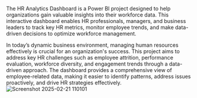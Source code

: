 The HR Analytics Dashboard is a Power BI project designed to help organizations gain valuable insights into their workforce data. This interactive dashboard enables HR professionals, managers, and business leaders to track key HR metrics, monitor employee trends, and make data-driven decisions to optimize workforce management.

In today’s dynamic business environment, managing human resources effectively is crucial for an organization's success. This project aims to address key HR challenges such as employee attrition, performance evaluation, workforce diversity, and engagement trends through a data-driven approach. The dashboard provides a comprehensive view of employee-related data, making it easier to identify patterns, address issues proactively, and drive HR strategies effectively.![Screenshot 2025-02-21 110101](https://github.com/user-attachments/assets/c65c74f4-e23b-4912-978c-965b00754f07)

